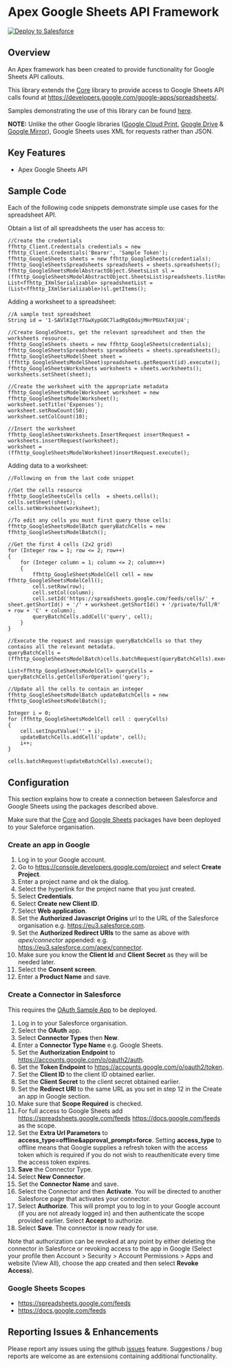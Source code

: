 Apex Google Sheets API Framework
================================

<a href="https://githubsfdeploy.herokuapp.com?owner=financialforcedev&repo=ffhttp-googlesheets">
    <img alt="Deploy to Salesforce"
        src="https://raw.githubusercontent.com/afawcett/githubsfdeploy/master/src/main/webapp/resources/img/deploy.png">
</a>

Overview
--------

An Apex framework has been created to provide functionality for Google Sheets API callouts. 

This library extends the [Core](https://github.com/financialforcedev/ffhttp-core) library to provide access to Google Sheets API calls found at https://developers.google.com/google-apps/spreadsheets/.

Samples demonstrating the use of this library can be found [here](https://github.com/financialforcedev/ffhttp-googlesheets-samples).

**NOTE:** Unlike the other Google libraries ([Google Cloud Print](https://github.com/financialforcedev/ffhttp-googlecloudprint), [Google Drive](https://github.com/financialforcedev/ffhttp-googledrive) & [Google Mirror](https://github.com/financialforcedev/ffhttp-googlemirror)), Google Sheets uses XML for requests rather than JSON.

Key Features
------------

+ Apex Google Sheets API


Sample Code
-----------

Each of the following code snippets demonstrate simple use cases for the spreadsheet API. 

Obtain a list of all spreadsheets the user has access to:

```
//Create the credentials
ffhttp_Client.Credentials credentials = new ffhttp_Client.Credentials('Bearer', 'Sample Token');
ffhttp_GoogleSheets sheets = new ffhttp_GoogleSheets(credentials);
ffhttp_GoogleSheetsSpreadsheets spreadsheets = sheets.spreadsheets();
ffhttp_GoogleSheetsModelAbstractObject.SheetsList sl = (ffhttp_GoogleSheetsModelAbstractObject.SheetsList)spreadsheets.listRequest().execute();
List<ffhttp_IXmlSerializable> spreadsheetList = (List<ffhttp_IXmlSerializable>)sl.getItems();
```

Adding a worksheet to a spreadsheet:

```
//A sample test spreadsheet
String id = '1-SAVlKIqt77GwXypGOC7ladRgE0dujMHrP6UxT4XjU4';

//Create GoogleSheets, get the relevant spreadsheet and then the worksheets resource.
ffhttp_GoogleSheets sheets = new ffhttp_GoogleSheets(credentials);
ffhttp_GoogleSheetsSpreadsheets spreadsheets = sheets.spreadsheets();
ffhttp_GoogleSheetsModelSheet sheet = (ffhttp_GoogleSheetsModelSheet)spreadsheets.getRequest(id).execute();
ffhttp_GoogleSheetsWorksheets worksheets = sheets.worksheets();
worksheets.setSheet(sheet);

//Create the worksheet with the appropriate metadata
ffhttp_GoogleSheetsModelWorksheet worksheet = new ffhttp_GoogleSheetsModelWorksheet();
worksheet.setTitle('Expenses');
worksheet.setRowCount(50);
worksheet.setColCount(10);

//Insert the worksheet
ffhttp_GoogleSheetsWorksheets.InsertRequest insertRequest = worksheets.insertRequest(worksheet);
worksheet = (ffhttp_GoogleSheetsModelWorksheet)insertRequest.execute();

```

Adding data to a worksheet:

```
//Following on from the last code snippet

//Get the cells resource
ffhttp_GoogleSheetsCells cells  = sheets.cells();
cells.setSheet(sheet);
cells.setWorksheet(worksheet);

//To edit any cells you must first query those cells:
ffhttp_GoogleSheetsModelBatch queryBatchCells = new ffhttp_GoogleSheetsModelBatch();

//Get the first 4 cells (2x2 grid)
for (Integer row = 1; row <= 2; row++)
{
    for (Integer column = 1; column <= 2; column++)
    {   
        ffhttp_GoogleSheetsModelCell cell = new ffhttp_GoogleSheetsModelCell();
        cell.setRow(row);
        cell.setCol(column);
        cell.setId('https://spreadsheets.google.com/feeds/cells/' + sheet.getShortId() + '/' + worksheet.getShortId() + '/private/full/R' + row + 'C' + column);
        queryBatchCells.addCell('query', cell);
    }
}

//Execute the request and reassign queryBatchCells so that they contains all the relevant metadata.
queryBatchCells = (ffhttp_GoogleSheetsModelBatch)cells.batchRequest(queryBatchCells).execute();

List<ffhttp_GoogleSheetsModelCell> queryCells = queryBatchCells.getCellsForOperation('query');

//Update all the cells to contain an integer
ffhttp_GoogleSheetsModelBatch updateBatchCells = new ffhttp_GoogleSheetsModelBatch();

Integer i = 0;
for (ffhttp_GoogleSheetsModelCell cell : queryCells)
{
    cell.setInputValue('' + i);
    updateBatchCells.addCell('update', cell);
    i++;
}

cells.batchRequest(updateBatchCells).execute();
```

Configuration
-------------

This section explains how to create a connection between Salesforce and Google Sheets using the packages described above.

Make sure that the [Core](https://githubsfdeploy.herokuapp.com?owner=financialforcedev&repo=ffhttp-core) and [Google Sheets](https://githubsfdeploy.herokuapp.com?owner=financialforcedev&repo=ffhttp-googlesheets) packages have been deployed to your Saleforce organisation.

### Create an app in Google

1. Log in to your Google account.
2. Go to https://console.developers.google.com/project and select **Create Project**.
3. Enter a project name and ok the dialog.
4. Select the hyperlink for the project name that you just created.
5. Select **Credentials**.
6. Select **Create new Client ID**.
7. Select **Web application**.
8. Set the **Authorized Javascript Origins** url to the URL of the Salesforce organisation e.g. https://eu3.salesforce.com.
9. Set the **Authorized Redirect URIs** to the same as above with *apex/connector* appended: e.g. https://eu3.salesforce.com/apex/connector.
10. Make sure you know the **Client Id** and **Client Secret** as they will be needed later.
11. Select the **Consent screen**.
12. Enter a **Product Name** and save.

### Create a Connector in Salesforce

This requires the [OAuth Sample App](https://githubsfdeploy.herokuapp.com?owner=financialforcedev&repo=ffhttp-core-samples) to be deployed.

1. Log in to your Salesforce organisation.
2. Select the **OAuth** app.
3. Select **Connector Types** then **New**.
4. Enter a **Connector Type Name** e.g. Google Sheets.
5. Set the **Authorization Endpoint** to https://accounts.google.com/o/oauth2/auth. 
6. Set the **Token Endpoint** to https://accounts.google.com/o/oauth2/token.
7. Set the **Client ID** to the client ID obtained earlier.
8. Set the **Client Secret** to the client secret obtained earlier.
9. Set the **Redirect URI** to the same URL as you set in step 12 in the Create an app in Google section.
10. Make sure that **Scope Required** is checked.
11. For full access to Google Sheets add https://spreadsheets.google.com/feeds https://docs.google.com/feeds as the scope.
12. Set the **Extra Url Parameters** to **access_type=offline&approval_prompt=force**. Setting **access_type** to offline means that Google supplies a refresh token with the access token which is required if you do not wish to reautheniticate every time the access token expires.
13. **Save** the Connector Type.
14. Select **New Connector**.
15. Set the **Connector Name** and save. 
16. Select the Connector and then **Activate**. You will be directed to another Salesforce page that activates your connector.
17. Select **Authorize**. This will prompt you to log in to your Google account (if you are not already logged in) and then authenticate the scope provided earlier. Select **Accept** to authorize. 
18. Select **Save**. The connector is now ready for use.

Note that authorization can be revoked at any point by either deleting the connector in Salesforce or revoking access to the app in Google (Select your profile then Account > Security > Account Permissions > Apps and website (View All), choose the app created and then select **Revoke Access**).

### Google Sheets Scopes

+ https://spreadsheets.google.com/feeds 
+ https://docs.google.com/feeds

Reporting Issues & Enhancements
-------------------------------

Please report any issues using the github [issues](https://github.com/financialforcedev/ffhttp-googlesheets/issues) feature. Suggestions / bug reports are welcome as are extensions containing additional functionality.
